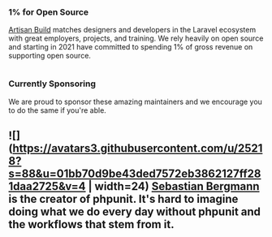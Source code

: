 ### 1% for Open Source

[Artisan Build](https://artisan.build) matches designers and developers in the Laravel ecosystem with great employers, projects, and training. We rely heavily on open source and starting in 2021 have committed to spending 1% of gross revenue on supporting open source.

<a href="https://artisan.build" style="margin-bottom: 12px;">
    <img src="https://user-images.githubusercontent.com/74565358/102629074-46eab080-4110-11eb-923d-49fc9d8211bc.png" alt="">
</a>

### Currently Sponsoring

We are proud to sponsor these amazing maintainers and we encourage you to do the same if you're able.

![](https://avatars3.githubusercontent.com/u/25218?s=88&u=01bb70d9be43ded7572eb3862127ff281daa2725&v=4 | width=24)
<a href="https://github.com/sebastianbergmann"><b>Sebastian Bergmann</b></a> is the creator of phpunit. It's hard to imagine doing what we do every day without phpunit and the workflows that stem from it.
---